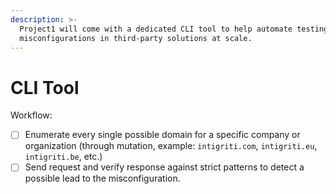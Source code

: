 ```yaml
---
description: >-
  Project1 will come with a dedicated CLI tool to help automate testing for
  misconfigurations in third-party solutions at scale.
---
```


# CLI Tool

Workflow:

* [ ] Enumerate every single possible domain for a specific company or organization (through mutation, example: `intigriti.com`, `intigriti.eu`, `intigriti.be`, etc.)
* [ ] Send request and verify response against strict patterns to detect a possible lead to the misconfiguration.
